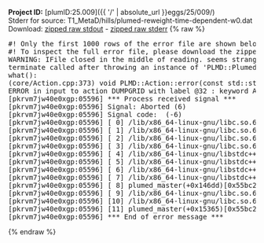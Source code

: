 **Project ID:** [plumID:25.009]({{ '/' | absolute_url }}eggs/25/009/)  
Stderr for source:  T1_MetaD/hills/plumed-reweight-time-dependent-w0.dat   
Download: [zipped raw stdout](plumed-reweight-time-dependent-w0.dat.plumed_master.stdout.txt.zip) - [zipped raw stderr](plumed-reweight-time-dependent-w0.dat.plumed_master.stderr.txt.zip) 
{% raw %}
<pre>
#! Only the first 1000 rows of the error file are shown below
#! To inspect the full error file, please download the zipped raw stderr file above
WARNING: IFile closed in the middle of reading. seems strange!
terminate called after throwing an instance of 'PLMD::Plumed::ExceptionError'
what():
(core/Action.cpp:373) void PLMD::Action::error(const std::string&) const
ERROR in input to action DUMPGRID with label @32 : keyword ARG is compulsory for this action
[pkrvm7jw40e0xgp:05596] *** Process received signal ***
[pkrvm7jw40e0xgp:05596] Signal: Aborted (6)
[pkrvm7jw40e0xgp:05596] Signal code:  (-6)
[pkrvm7jw40e0xgp:05596] [ 0] /lib/x86_64-linux-gnu/libc.so.6(+0x45330)[0x7fd1e5e45330]
[pkrvm7jw40e0xgp:05596] [ 1] /lib/x86_64-linux-gnu/libc.so.6(pthread_kill+0x11c)[0x7fd1e5e9eb2c]
[pkrvm7jw40e0xgp:05596] [ 2] /lib/x86_64-linux-gnu/libc.so.6(gsignal+0x1e)[0x7fd1e5e4527e]
[pkrvm7jw40e0xgp:05596] [ 3] /lib/x86_64-linux-gnu/libc.so.6(abort+0xdf)[0x7fd1e5e288ff]
[pkrvm7jw40e0xgp:05596] [ 4] /lib/x86_64-linux-gnu/libstdc++.so.6(+0xa5ff5)[0x7fd1e62a5ff5]
[pkrvm7jw40e0xgp:05596] [ 5] /lib/x86_64-linux-gnu/libstdc++.so.6(+0xbb0da)[0x7fd1e62bb0da]
[pkrvm7jw40e0xgp:05596] [ 6] /lib/x86_64-linux-gnu/libstdc++.so.6(_ZSt10unexpectedv+0x0)[0x7fd1e62a5a55]
[pkrvm7jw40e0xgp:05596] [ 7] /lib/x86_64-linux-gnu/libstdc++.so.6(+0xa5a6f)[0x7fd1e62a5a6f]
[pkrvm7jw40e0xgp:05596] [ 8] plumed_master(+0x146dd)[0x55bc231606dd]
[pkrvm7jw40e0xgp:05596] [ 9] /lib/x86_64-linux-gnu/libc.so.6(+0x2a1ca)[0x7fd1e5e2a1ca]
[pkrvm7jw40e0xgp:05596] [10] /lib/x86_64-linux-gnu/libc.so.6(__libc_start_main+0x8b)[0x7fd1e5e2a28b]
[pkrvm7jw40e0xgp:05596] [11] plumed_master(+0x15365)[0x55bc23161365]
[pkrvm7jw40e0xgp:05596] *** End of error message ***
</pre>
{% endraw %}
